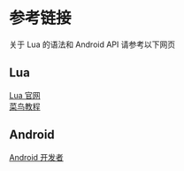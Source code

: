 # 参考链接
关于 Lua 的语法和 Android API 请参考以下网页

## Lua
[Lua 官网](http://www.lua.org)<br>
[菜鸟教程](https://www.runoob.com/lua/lua-tutorial.html)

## Android
[Android 开发者](https://developer.android.google.cn/)